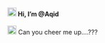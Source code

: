 #### <img src="https://raw.githubusercontent.com/MartinHeinz/MartinHeinz/master/wave.gif" width="20px"> Hi, I’m @Aqid
<img src="https://emojipedia-us.s3.amazonaws.com/source/microsoft-teams/337/eyes_1f440.png" width="20px"> Can you cheer me up....???

<!---
qqidd/qqidd is a ✨ special ✨ repository because its `README.md` (this file) appears on your GitHub profile.
You can click the Preview link to take a look at your changes.
--->
